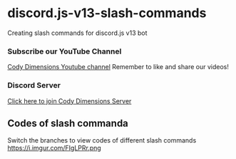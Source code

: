 # discord.js-v13-slash-commands
Creating slash commands for discord.js v13 bot

### Subscribe our YouTube Channel
[Cody Dimensions Youtube channel](https://www.youtube.com/channel/UChCwEZuaY3fsYRLp5WZ3ZJg)
Remember to like and share our videos!

### Discord Server
[Click here to join Cody Dimensions Server](https://discord.gg/D8RPg7YSJv)


## Codes of slash commanda
Switch the branches to view codes of different slash commands
https://i.imgur.com/FIgLPRr.png
